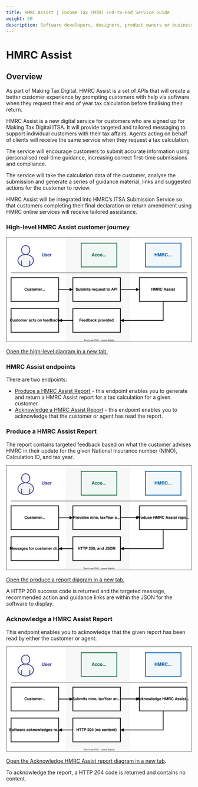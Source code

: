 ```yaml
---
title: HMRC Assist | Income Tax (MTD) End-to-End Service Guide
weight: 50
description: Software developers, designers, product owners or business analysts. Integrate your software with the Income Tax API for Making Tax Digital.
---
```


# HMRC Assist
<!--- Section owner: Transactional Risking --->

## Overview

As part of Making Tax Digital, HMRC Assist is a set of APIs that will create a better customer experience by prompting customers with help via software when they request their end of year tax calculation before finalising their return.

HMRC Assist is a new digital service for customers who are signed up for Making Tax Digital ITSA. It will provide targeted and tailored messaging to support individual customers with their tax affairs. Agents acting on behalf of clients will receive the same service when they request a tax calculation.

The service will encourage customers to submit accurate information using personalised real-time guidance, increasing correct first-time submissions and compliance.

The service will take the calculation data of the customer, analyse the submission and generate a series of guidance material, links and suggested actions for the customer to review. 

HMRC Assist will be integrated into HMRC’s ITSA Submission Service so that customers completing their final declaration or return amendment using HMRC online services will receive tailored assistance.

### High-level HMRC Assist customer journey

<a href="figures/customer-journey-transactional-risking-high-level.svg" target="blank"><img src="figures/customer-journey-transactional-risking-high-level.svg" alt="High level diagram" style="width:720px;" /></a>

<a href="figures/customer-journey-transactional-risking-high-level.svg" target="blank">Open the high-level diagram in a new tab.</a>

### HMRC Assist endpoints

There are two endpoints:

* [Produce a HMRC Assist Report](https://developer.service.hmrc.gov.uk/api-documentation/docs/api/service/self-assessment-assist/1.0#self-assessment-assist_produce-a-hmrc-self-assessment-assist-report_post_details) - this endpoint enables you to generate and return a HMRC Assist report for a tax calculation for a given customer.
* [Acknowledge a HMRC Assist Report](https://developer.service.hmrc.gov.uk/api-documentation/docs/api/service/self-assessment-assist/1.0#self-assessment-assist_acknowledge-a-hmrc-self-assessment-assist-report_post_details) - this endpoint enables you to acknowledge that the customer or agent has read the report.

### Produce a HMRC Assist Report

The report contains targeted feedback based on what the customer advises HMRC in their update for the given National Insurance number (NINO), Calculation ID, and tax year.


<a href="figures/customer-journey-transactional-risking-produce-report.svg" target="blank"><img src="figures/customer-journey-transactional-risking-produce-report.svg" alt="Produce report" style="width:720px;" /></a>

<a href="figures/customer-journey-transactional-risking-produce-report.svg" target="blank">Open the produce a report diagram in a new tab.</a>

A HTTP 200 success code is returned and the targeted message, recommended action and guidance links are within the JSON for the software to display.

### Acknowledge a HMRC Assist Report

This endpoint enables you to acknowledge that the given report has been read by either the customer or agent.

<a href="figures/customer-journey-transactional-risking-acknowledge.svg" target="blank"><img src="figures/customer-journey-transactional-risking-acknowledge.svg" alt="Acknowledge a HMRC Assist Report" style="width:720px;" /></a>

<a href="figures/customer-journey-transactional-risking-acknowledge.svg" target="blank">Open the Acknowledge HMRC Assist report diagram in a new tab</a>.

To acknowledge the report, a HTTP 204 code is returned and contains no content.

